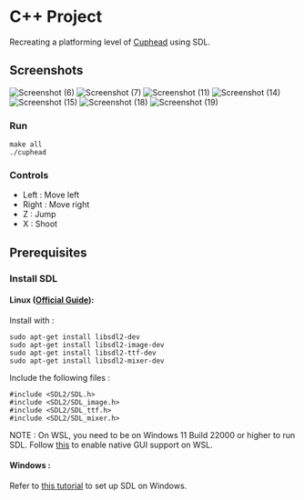 # C++ Project

Recreating a platforming level of [Cuphead](https://store.steampowered.com/app/268910/Cuphead/) using SDL.

## Screenshots

![Screenshot (6)](https://user-images.githubusercontent.com/63835433/149332188-da744131-44d7-4363-b1d9-5404df990d81.png)
![Screenshot (7)](https://user-images.githubusercontent.com/63835433/149332205-9d116831-daf6-4cf5-9fb8-5c8d59edadad.png)
![Screenshot (11)](https://user-images.githubusercontent.com/63835433/149332224-ae92734c-93fd-4a01-8ae4-7bbcd09e682d.png)
![Screenshot (14)](https://user-images.githubusercontent.com/63835433/149332253-649c048d-e78f-40bc-a322-1984e8f48608.png)
![Screenshot (15)](https://user-images.githubusercontent.com/63835433/149332404-e8520ac5-1788-4d4e-a998-dbb872f8862b.png)
![Screenshot (18)](https://user-images.githubusercontent.com/63835433/149332262-fecbdea5-3cc9-46a2-b118-277f5dac5822.png)
![Screenshot (19)](https://user-images.githubusercontent.com/63835433/149332271-6fccaf56-b0de-4d10-967a-94b9a366bd53.png)

### Run 
```
make all
./cuphead
```
### Controls

- Left : Move left
- Right : Move right
- Z : Jump
- X : Shoot

## Prerequisites

### Install SDL
#### Linux ([Official Guide](https://wiki.libsdl.org/Installation)):
Install with :
```
sudo apt-get install libsdl2-dev
sudo apt-get install libsdl2-image-dev
sudo apt-get install libsdl2-ttf-dev
sudo apt-get install libsdl2-mixer-dev
```
Include the following files :
```
#include <SDL2/SDL.h>
#include <SDL2/SDL_image.h>
#include <SDL2/SDL_ttf.h>
#include <SDL2/SDL_mixer.h>
```

NOTE : On WSL, you need to be on Windows 11 Build 22000 or higher to run SDL. Follow [this](https://docs.microsoft.com/en-us/windows/wsl/tutorials/gui-apps) to enable native GUI support on WSL.

#### Windows : 
Refer to [this tutorial](https://lazyfoo.net/tutorials/SDL/01_hello_SDL/windows/index.php) to set up SDL on Windows.
